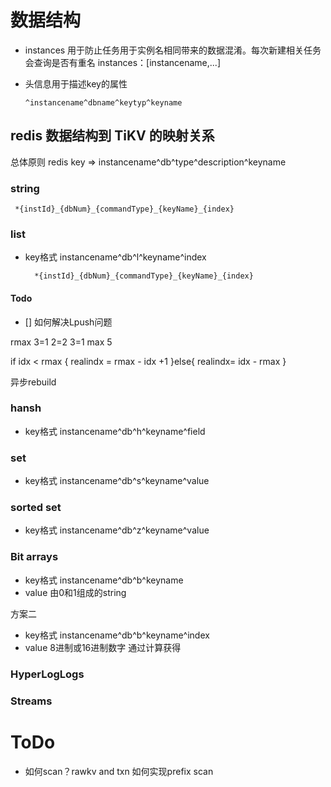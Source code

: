 # 数据结构


* instances 用于防止任务用于实例名相同带来的数据混淆。每次新建相关任务会查询是否有重名
  instances：[instancename,...]

* 头信息用于描述key的属性

  ```
  ^instancename^dbname^keytyp^keyname
  ```

## redis 数据结构到 TiKV 的映射关系

总体原则 redis key => instancename^db^type^description^keyname

### string

     *{instId}_{dbNum}_{commandType}_{keyName}_{index}


### list

* key格式
  instancename^db^l^keyname^index
  
        *{instId}_{dbNum}_{commandType}_{keyName}_{index}


#### Todo

  - [] 如何解决Lpush问题

rmax 3=1 2=2 3=1
max 5

if idx < rmax {
  realindx = rmax - idx +1
}else{
  realindx= idx - rmax
}

异步rebuild

### hansh

* key格式
  instancename^db^h^keyname^field

### set

* key格式
  instancename^db^s^keyname^value

### sorted set

* key格式
  instancename^db^z^keyname^value

### Bit arrays

* key格式
  instancename^db^b^keyname  
* value 由0和1组成的string

方案二

* key格式
  instancename^db^b^keyname^index  
* value 8进制或16进制数字 通过计算获得

### HyperLogLogs

### Streams

# ToDo

* 如何scan？rawkv and txn
如何实现prefix scan